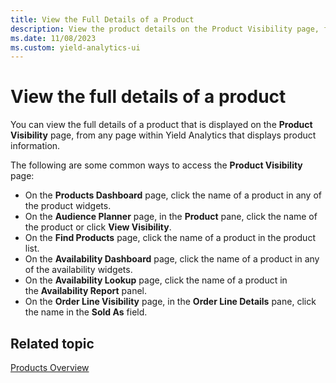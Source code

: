 ```yaml
---
title: View the Full Details of a Product
description: View the product details on the Product Visibility page, from any page within Yield Analytics that displays product information.
ms.date: 11/08/2023
ms.custom: yield-analytics-ui
---
```


# View the full details of a product

You can view the full details of a product that is displayed on the **Product Visibility** page, from any page within Yield Analytics that displays product information.

The following are some common ways to access the **Product Visibility** page:

- On the **Products Dashboard** page, click the name of a product in any of the product widgets.
- On the **Audience Planner** page, in the **Product** pane, click the name of the product or click **View Visibility**.
- On the **Find Products** page, click the name of a product in the product list.
- On the **Availability Dashboard** page, click the name of a product in any of the availability widgets.
- On the **Availability Lookup** page, click the name of a product in the **Availability Report** panel.
- On the **Order Line Visibility** page, in the **Order Line Details** pane, click the name in the **Sold As** field.

## Related topic

[Products Overview](./products-overview.md)

